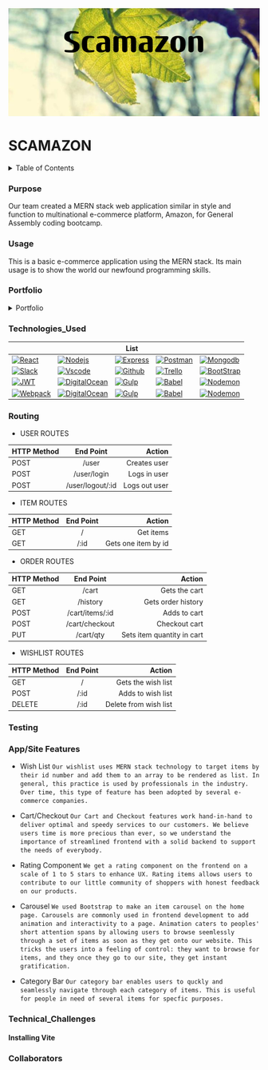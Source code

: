 <img src= './public/img/scamazon.png'/>

# SCAMAZON
 
<details>
  <summary>Table of Contents</summary>
  <ol>
    <li>
      <a href="#about-the-project">Contents</a>
      <ul>
        <li><a href="#Purpose">Purpose</a></li>
        <li><a href="#Usage">Usage</a></li>
        <li><a href="#Portfolio">Portfolio</a></li>
        <li><a href="#Technologies_Used">Technologies Used</a></li>
        <li><a href="Routing">API/Routing</a></li>
        <li><a href="#App/Site_Features">Features</a></li>
        <li><a href="#Technical_Challenges">Challenges</a></li>
        <li><a href="#Collaborators">Collaborators</a></li>
      </ul>
    </li>
    <!-- <li>
      <a href="#placeholder">placeholder</a>
      <ul>
        <li><a href="#placeholder">placeholder</a></li>
        <li><a href="#placeholder">placeholder</a></li>
        <li><a href="#placeholder">placeholder</a></li>
      </ul>
    </li>
    <li><a href="#placeholder">placeholder</a></li>
    <li><a href="#placeholder">placeholder</a></li>
    <li><a href="#placeholder">placeholder</a></li> -->
  </ol>
</details>

<!-- * [Purpose] (#purpose)
* [Usage] (#usage)
* [Portfolio] (#portfolio)
<!-- * [Wireframes] (#wireframes) -->
<!-- * [ERD] (#ERD)
* [Trello_Board] (#trello-board) -->
<!-- * [Technologies_Used] (#technologies-used)
<!-- * [API] (#api) -->
<!-- * [API/Routing] (#api/routing)
* [Testing] (#testing)
* [App_Features]  (#app-features) /*(mentions the function names, type of function (if applicable(i.e. Callback, loop, closure)) what it does, type of request it sends (if applicable), or any other information)*/
* [Technical_Challenges] (#technical-challenges)
* [Collaborators] (#collaborators) --> 

### Purpose 

Our team created a MERN stack web application similar in style and function to multinational e-commerce platform, Amazon, for General Assembly coding bootcamp. 

### Usage

This is a basic e-commerce application using the MERN stack. Its main usage is to show the world our newfound programming skills. 

### Portfolio 

<details id ="Portfolio" >
  <summary>Portfolio</summary>
  
  ## Portfolio
  
  1. Wireframes 

  ##### Landing Page
  ![Landing Page](./public/img/scamazon-landing-page-correct.png)

  ##### Items List
  ![Items List](./public/img/Items-Page.png)

  ##### Item Detail
  ![Item Detail](./public/img/Item-Detail.png)

  ##### Cart
  ![Cart](./public/img/Cart.png)

  ##### My Orders
  ![My Orders](./public/img/My-Orders.png)

  ##### Wishlist
  ![Wishlist](./public/img/Wishlist.png)

  ##### Checkout
  ![Checkout](./public/img/Checkout.png)

  ##### Login/Sign Up
  ![Login](./public/img/Login.png)
  ![Sign Up](./public/img/Sign-Up.png)

  ##### My Account
  ![My Account](./public/img/My-Account.png)

  ##### Contact
  ![Contact](./public/img/Contact-Us.png)

  #### Misc
  ![About](./public/img/About.png)
  ![Career](./public/img/Careers.png)
  ![CorpV](./public/img/Corporate-Values.png)
  ![History](./public/img/History.png)
  ![Jobopen](./public/img/Job-Openings.png)
  ![Mission](./public/img/Mission.png)
  <img src= './public/img/Testimonies.png'/>

  <img src= './public/img/Working-for-Scamazon.png'/>
  
  2. ERD 

  3. Trello
      https://trello.com/b/9bIYwNbL/scamazon
      <img src= './public/img/trello.png'/>

</details>

<!-- ### Wireframes

#### Landing Page
<img src= './public/img/scamazon-landing-page-correct.png'/>

#### Items List

<img src= './public/img/Items-Page.png'/>

#### Item Detail

<img src= './public/img/Item-Detail.png'/>

#### Cart

<img src= './public/img/Cart.png'/>

#### My Orders
 
<img src= './public/img/My-Orders.png'/>

#### Wishlist
<img src= './public/img/Wishlist.png'/>


#### Checkout

<img src= './public/img/Checkout.png'/>

#### Login/Sign Up

<img src= './public/img/Login.png'/>

<img src= './public/img/Sign-Up.png'/>

#### My Account

<img src= './public/img/My-Account.png'/>

#### Contact

<img src= './public/img/Contact-Us.png'/>

#### Misc

<img src= './public/img/About.png'/>

<img src= './public/img/Careers.png'/>

<img src= './public/img/Corporate-Values.png'/>

<img src= './public/img/History.png'/>

<img src= './public/img/Job-Opening.png'/>

<img src= './public/img/Mission.png'/>

<img src= './public/img/Testimonies.png'/>

<img src= './public/img/Working-for-Scamazon.png'/> -->


### Technologies_Used

|         |         | List    |         |         |
| ------- | ------- | ------- | ------- | ------- |
| [![React][React.js]][React-url] | [![Nodejs][Node.js]][Node-url] | [![Express][Express]][Express-url] | [![Postman][Postman]][Postman-url] | [![Mongodb][Mongodb]][Mongodb-url] |
| [![Slack][Slack]][Slack-url] | [![Vscode][Vscode]][Vscode-url] | [![Github][Github]][Github-url] | [![Trello][Trello]][Trello-url] | [![BootStrap][BootStrap]][BootStrap-url] |
| [![JWT][JWT]][JWT-url] | [![DigitalOcean][DigitalOcean]][DigitalOcean-url] | [![Gulp][Gulp]][Gulp-url] | [![Babel][Babel]][Babel-url] | [![Nodemon][Nodemon]][Nodemon-url] |
| [![Webpack][Webpack]][Webpack-url] | [![DigitalOcean][DigitalOcean]][DigitalOcean-url] | [![Gulp][Gulp]][Gulp-url] | [![Babel][Babel]][Babel-url] | [![Nodemon][Nodemon]][Nodemon-url] |


### Routing

- USER ROUTES

| **HTTP Method** | **End Point**    |    **Action**     |
| :-------------- | :--------------: | ----------------: |
| POST            | /user            | Creates user      |
| POST            | /user/login      | Logs in user      |
| POST            | /user/logout/:id | Logs out user     |

-  ITEM ROUTES

| **HTTP Method** | **End Point**    |    **Action**     |
| :-------------- | :--------------: | ----------------: |
| GET            | /                 | Get items         |
| GET            | /:id              |Gets one item by id| 

- ORDER ROUTES

| **HTTP Method** | **End Point**    |    **Action**              |
| :-------------- | :--------------: | --------------------------:|
| GET             | /cart            | Gets the cart              |
| GET             | /history         | Gets order history         |
| POST            | /cart/items/:id  | Adds to cart               |
| POST            | /cart/checkout   | Checkout cart              |
| PUT             | /cart/qty        | Sets item quantity in cart |

- WISHLIST ROUTES

| **HTTP Method** | **End Point**    |    **Action**         |
| :-------------- | :--------------: | ---------------------:|
| GET             | /                | Gets the wish list    |
| POST            | /:id             | Adds to wish list     |
| DELETE          | /:id             | Delete from wish list |

### Testing

### App/Site Features 

- Wish List 
  `Our wishlist uses MERN stack technology to target items by their id number and add them to an array to be rendered as list. In general, this practice is used by professionals in the industry. Over time, this type of feature has been adopted by several e-commerce companies.` 
- Cart/Checkout 
  `Our Cart and Checkout features work hand-in-hand to deliver optimal and speedy services to our customers. We believe users time is more precious than ever, so we understand the importance of streamlined frontend with a solid backend to support the needs of everybody.`

- Rating Component 
  `We get a rating component on the frontend on a scale of 1 to 5 stars to enhance UX. Rating items allows users to contribute to our little community of shoppers with honest feedback on our products.`
- Carousel 
  `We used Bootstrap to make an item carousel on the home page. Carousels are commonly used in frontend development to add animation and interactivity to a page. Animation caters to peoples' short attention spans by allowing users to browse seemlessly through a set of items as soon as they get onto our website. This tricks the users into a feeling of control: they want to browse for items, and they once they go to our site, they get instant gratification.`
- Category Bar
  `Our category bar enables users to quckly and seamlessly navigate through each category of items. This is useful for people in need of several items for specfic purposes.`

### Technical_Challenges

   #### Installing Vite 


### Collaborators 

  

<!--Links For Stuff-->

[React.js]: https://img.shields.io/badge/React-20232A?style=for-the-badge&logo=react&logoColor=61DAFB

[React-url]: https://reactjs.org/

[Node.js]: https://img.shields.io/badge/Node.js-43853D?style=for-the-badge&logo=node.js&logoColor=white

[Node-url]: https://nodejs.org/en/

[Express]: https://img.shields.io/badge/Express.js-404D59?style=for-the-badge

[Express-url]: https://expressjs.com/

[Postman]: https://img.shields.io/badge/Postman-FF6C37?style=for-the-badge&logo=postman&logoColor=white

[Postman-url]: https://www.postman.com/

[Mongodb]: https://img.shields.io/badge/MongoDB-%234ea94b.svg?style=for-the-badge&logo=mongodb&logoColor=white

[Mongodb-url]: https://www.mongodb.com/

[Slack]: https://img.shields.io/badge/Slack-4A154B?style=for-the-badge&logo=slack&logoColor=white

[Slack-url]: https://slack.com/

[Vscode]: https://img.shields.io/badge/Visual%20Studio%20Code-0078d7.svg?style=for-the-badge&logo=visual-studio-code&logoColor=white

[Vscode-url]: https://code.visualstudio.com/

[Github]: https://img.shields.io/badge/github-%23121011.svg?style=for-the-badge&logo=github&logoColor=white

[Github-url]: https://github.com/

[Trello]: https://img.shields.io/badge/Trello-%23026AA7.svg?style=for-the-badge&logo=Trello&logoColor=white

[Trello-url]: https://trello.com/

[Bootstrap]: https://img.shields.io/badge/bootstrap-%238511FA.svg?style=for-the-badge&logo=bootstrap&logoColor=white

[Bootstrap-url]:https://getbootstrap.com/

[JWT]: https://img.shields.io/badge/JWT-black?style=for-the-badge&logo=JSON%20web%20tokens

[JWT-url]: https://jwt.io/

[DigitalOcean]: https://img.shields.io/badge/DigitalOcean-%230167ff.svg?style=for-the-badge&logo=digitalOcean&logoColor=white

[DigitalOcean-url]: https://www.digitalocean.com/

[Gulp]: https://img.shields.io/badge/GULP-%23CF4647.svg?style=for-the-badge&logo=gulp&logoColor=white

[Gulp-url]: https://gulpjs.com/

[Babel]: https://img.shields.io/badge/Babel-F9DC3e?style=for-the-badge&logo=babel&logoColor=black

[Babel-url]: https://babeljs.io/

[Nodemon]: https://img.shields.io/badge/NODEMON-%23323330.svg?style=for-the-badge&logo=nodemon&logoColor=%BBDEAD

[Nodemon-url]: https://nodemon.io/

[Webpack]: https://img.shields.io/badge/webpack-%238DD6F9.svg?style=for-the-badge&logo=webpack&logoColor=black

[Webpack-url]: https://webpack.js.org/

